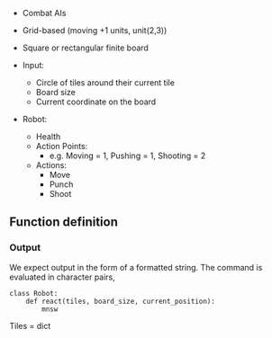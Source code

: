 * Combat AIs
* Grid-based (moving +1 units, unit(2,3))
* Square or rectangular finite board

* Input:
  * Circle of tiles around their current tile
  * Board size
  * Current coordinate on the board

* Robot:
  * Health
  * Action Points:
    * e.g. Moving = 1,
           Pushing = 1,
           Shooting = 2
  * Actions:
    * Move
    * Punch
    * Shoot


Function definition
-------------------

### Output

We expect output in the form of a formatted string. The command is
evaluated in character pairs,

```
class Robot:
    def react(tiles, board_size, current_position):
        mnsw
```

Tiles = dict
